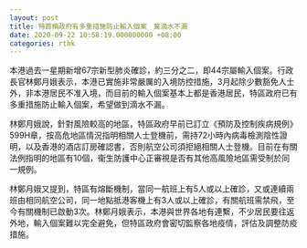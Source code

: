 ```yaml
---
layout: post
title: 特首稱政府有多重措施防止輸入個案　冀滴水不漏
date: 2020-09-22 10:58:19.000000000 +08:00
categories: rthk
---
```


本港過去一星期新增67宗新型肺炎確診，約三分之二，即44宗屬輸入個案。行政長官林鄭月娥表示，本港已實施非常嚴厲的入境防控措施，3月起除少數豁免人士外，非本港居民不准入境，而目前的輸入個案基本上都是香港居民，特區政府已有多重措施防止輸入個案，希望做到滴水不漏。

林鄭月娥說，針對風險較高的地區，特區政府早前已訂立《預防及控制疾病規例》599H章，按高危地區情況指明相關人士登機前，需持72小時內病毒檢測陰性證明，以及香港的酒店訂房確認書，否則航空公司須拒絕相關人士登機。目前在有關法例指明的地區有10個，衞生防護中心正審視是否有其他高風險地區需受制於同一規例。

林鄭月娥又提到，特區有熔斷機制，當同一航班上有5人或以上確診，又或連續兩班由相同航空公司，同一地點抵港客機上有3人或以上確診，有關航班需禁飛，至今有關機制已啟動3次。林鄭月娥表示，本港與世界各地有連繫，不少居民要往返外地，輸入個案難以完全避免，但特區政府會密切監察各地疫情，評估及調整防疫措施。
